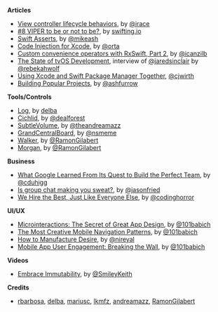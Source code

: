 **Articles**

* [View controller lifecycle behaviors](http://irace.me/lifecycle-behaviors), by [@irace](https://twitter.com/irace)
* [\#8 VIPER to be or not to be?](https://swifting.io/blog/2016/03/07/8-viper-to-be-or-not-to-be/), by [swifting.io](https://swifting.io/)
* [Swift Asserts](https://www.mikeash.com/pyblog/friday-qa-2016-03-04-swift-asserts.html), by [@mikeash](https://twitter.com/mikeash)
* [Code Injection for Xcode](http://artsy.github.io/blog/2016/03/05/iOS-Code-Injection/), by [@orta](https://twitter.com/orta)
* [Custom convenience operators with RxSwift, Part 2](http://rx-marin.com/post/rxswift-rxcocoa-custom-convenience-operators-part2/), by [@icanzilb](https://twitter.com/icanzilb)
* [The State of tvOS Development](https://blackpixel.com/writing/2016/03/the-state-of-tvos-development.html), interview of [@jaredsinclair](https://twitter.com/jaredsinclair) by [@rebekahwolf](https://twitter.com/rebekahwolf)
* [Using Xcode and Swift Package Manager Together](http://cjwirth.com/2016/03/07/using-xcode-and-spm-together/), [@cjwirth](https://twitter.com/cjwirth)
* [Building Popular Projects](https://ashfurrow.com/blog/building-popular-projects/), by [@ashfurrow](https://twitter.com/ashfurrow)

**Tools/Controls**

* [Log](https://github.com/delba/Log), by [delba](https://github.com/delba)
* [Cichlid](https://github.com/dealforest/Cichlid), by [@dealforest](https://twitter.com/dealforest)
* [SubtleVolume](https://github.com/andreamazz/SubtleVolume), by [@theandreamazz](https://twitter.com/theandreamazz)
* [GrandCentralBoard](https://github.com/macoscope/GrandCentralBoard), by [@nsmeme](https://twitter.com/nsmeme)
* [Walker](https://github.com/RamonGilabert/Walker), by [@RamonGilabert](https://twitter.com/RamonGilabert)
* [Morgan](https://github.com/RamonGilabert/Morgan), by [@RamonGilabert](https://twitter.com/RamonGilabert)

**Business**

* [What Google Learned From Its Quest to Build the Perfect Team](http://www.nytimes.com/2016/02/28/magazine/what-google-learned-from-its-quest-to-build-the-perfect-team.html?_r=0), by [@cduhigg](https://twitter.com/cduhigg)
* [Is group chat making you sweat?](https://m.signalvnoise.com/is-group-chat-making-you-sweat-744659addf7d), by [@jasonfried](https://twitter.com/jasonfried)
* [We Hire the Best, Just Like Everyone Else](https://blog.codinghorror.com/we-hire-the-best-just-like-everyone-else/), by [@codinghorror](https://twitter.com/codinghorror)

**UI/UX**

* [Microinteractions: The Secret of Great App Design](http://babich.biz/microinteractions-the-secret-of-great-app-design/), by [@101babich](https://twitter.com/101babich)
* [The Most Creative Mobile Navigation Patterns](https://medium.com/ux-planet/the-most-creative-mobile-navigation-patterns-3dc6f506504#.4qfdb78d5), by [@101babich](https://twitter.com/101babich)
* [How to Manufacture Desire](https://medium.com/behavior-design/how-to-manufacture-desire-3011c82a2b28#.iju5hn1f2), by [@nireyal](https://twitter.com/nireyal)
* [Mobile App User Engagement: Breaking the Wall](http://babich.biz/mobile-app-user-engagement-breaking-the-wall/), by [@101babich](https://twitter.com/101babich)

**Videos**

* [Embrace Immutability](https://realm.io/news/slug-keith-smiley-embrace-immutability/), by [@SmileyKeith](https://twitter.com/SmileyKeith)

**Credits**

* [rbarbosa](https://github.com/rbarbosa), [delba](https://github.com/delba), [mariusc](https://github.com/mariusc), [lkmfz](https://github.com/lkmfz), [andreamazz](https://github.com/andreamazz), [RamonGilabert](https://github.com/RamonGilabert)

